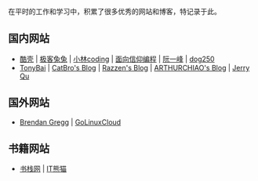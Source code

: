 在平时的工作和学习中，积累了很多优秀的网站和博客，特记录于此。

## 国内网站

- [酷壳](https://coolshell.cn) | [极客兔兔](https://geektutu.com/) | [小林coding](https://xiaolincoding.com/) | [面向信仰编程](https://draven.co/) | [阮一峰](https://ruanyifeng.com/) | [dog250](https://blog.csdn.net/dog250)
- [TonyBai](https://tonybai.com/) | [CatBro's Blog](https://catbro666.github.io/) | [Razzen's Blog](https://razeen.me/) | [ARTHURCHIAO's Blog](http://arthurchiao.art/) | [Jerry Qu](https://imququ.com/)

## 国外网站

- [Brendan Gregg](https://www.brendangregg.com/) | [GoLinuxCloud](https://www.golinuxcloud.com/)

## 书籍网站

- [书栈网](https://www.bookstack.cn/) | [IT熊猫](https://itpanda.net/)

